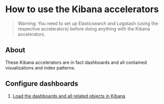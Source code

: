 # How to use the Kibana accelerators

> Warning: You need to set up Elasticsearch and Logstash (using the respective accelerators) before doing anything with the Kibana accelerators.

## About

These Kibana accelerators are in fact dashboards and all contained visualizations and index patterns.

## Configure dashboards

1. [Load the dashboards and all related objects in Kibana](dashboards/README.md)